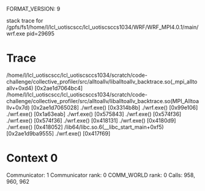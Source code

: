 FORMAT_VERSION: 9

stack trace for /gpfs/fs1/home/l/lcl_uotiscscc/lcl_uotiscsccs1034/WRF/WRF_MPI4.0.1/main/wrf.exe pid=29695

# Trace

/home/l/lcl_uotiscscc/lcl_uotiscsccs1034/scratch/code-challenge/collective_profiler/src/alltoallv/liballtoallv_backtrace.so(_mpi_alltoallv+0xd4) [0x2ae1d7064bc4]
/home/l/lcl_uotiscscc/lcl_uotiscsccs1034/scratch/code-challenge/collective_profiler/src/alltoallv/liballtoallv_backtrace.so(MPI_Alltoallv+0x7d) [0x2ae1d7065028]
./wrf.exe() [0x3314b8b]
./wrf.exe() [0x99e106]
./wrf.exe() [0x1a63eab]
./wrf.exe() [0x575843]
./wrf.exe() [0x574f36]
./wrf.exe() [0x574f36]
./wrf.exe() [0x418131]
./wrf.exe() [0x4180d9]
./wrf.exe() [0x418052]
/lib64/libc.so.6(__libc_start_main+0xf5) [0x2ae1d9ba9555]
./wrf.exe() [0x417f69]

# Context 0

Communicator: 1
Communicator rank: 0
COMM_WORLD rank: 0
Calls: 958, 960, 962


